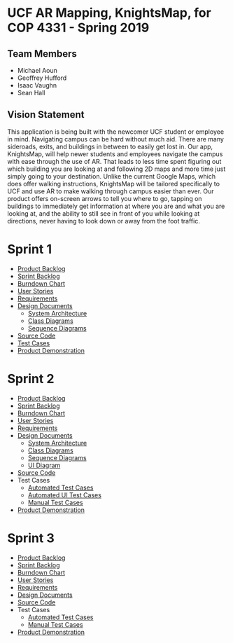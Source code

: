 # UCF AR Mapping, KnightsMap, for COP 4331 - Spring 2019

## Team Members

- Michael Aoun
- Geoffrey Hufford
- Isaac Vaughn
- Sean Hall

## Vision Statement

This application is being built with the newcomer UCF student or employee in mind. Navigating campus can be hard without much aid. There are many sideroads, exits, and buildings in between to easily get lost in. Our app, KnightsMap, will help newer students and employees navigate the campus with ease through the use of AR. That leads to less time spent figuring out which building you are looking at and following 2D maps and more time just simply going to your destination.
Unlike the current Google Maps, which does offer walking instructions, KnightsMap will be tailored specifically to UCF and use AR to make walking through campus easier than ever. Our product offers on-screen arrows to tell you where to go, tapping on buildings to immediately get information at where you are and what you are looking at, and the ability to still see in front of you while looking at directions, never having to look down or away from the foot traffic.

# Sprint 1

- [Product Backlog](https://trello.com/b/OslTPyHi/poop-group-project)
- [Sprint Backlog](https://trello.com/b/OslTPyHi/poop-group-project)
- [Burndown Chart](https://github.com/micklestick/poop-groop/blob/master/project-information/burndown-chart.png)
- [User Stories](https://github.com/micklestick/poop-groop/blob/master/project-information/user-stories.md)
- [Requirements](https://github.com/micklestick/poop-groop/blob/master/project-information/requirements.md)
- [Design Documents](https://github.com/micklestick/poop-groop/blob/master/project-design/)
    - [System Architecture](https://github.com/micklestick/poop-groop/blob/master/project-design/system-architecture/systemArchitecture.png)
    - [Class Diagrams](https://github.com/micklestick/poop-groop/tree/master/project-design/class-diagrams)
    - [Sequence Diagrams](https://github.com/micklestick/poop-groop/blob/master/project-design/sequence-diagrams/sequenceDiagram.png)
- [Source Code](https://github.com/micklestick/poop-groop/blob/master/KnightsMaps/KnightsMaps)
- [Test Cases](https://github.com/micklestick/poop-groop/blob/master/KnightsMaps/KnightsMapsTests)
- [Product Demonstration](https://www.youtube.com/watch?v=9WY4EnHAHPU)

# Sprint 2

- [Product Backlog](https://trello.com/b/OslTPyHi/poop-group-project)
- [Sprint Backlog](https://trello.com/b/OslTPyHi/poop-group-project)
- [Burndown Chart](https://github.com/micklestick/poop-groop/blob/master/project-information/burndown-chart.png)
- [User Stories](https://github.com/micklestick/poop-groop/blob/master/project-information/user-stories.md)
- [Requirements](https://github.com/micklestick/poop-groop/blob/master/project-information/requirements.md)
- [Design Documents](https://github.com/micklestick/poop-groop/blob/master/project-design/)
    - [System Architecture](https://github.com/micklestick/poop-groop/tree/master/project-design/system-architecture)
    - [Class Diagrams](https://github.com/micklestick/poop-groop/tree/master/project-design/class-diagrams)
    - [Sequence Diagrams](https://github.com/micklestick/poop-groop/blob/master/project-design/sequence-diagrams/sequenceDiagram.png)
    - [UI Diagram](https://github.com/micklestick/poop-groop/tree/master/project-design/ui-diagrams)
- [Source Code](https://github.com/micklestick/poop-groop/blob/master/KnightsMaps/KnightsMaps)
- Test Cases
    - [Automated Test Cases](https://github.com/micklestick/poop-groop/blob/master/KnightsMaps/KnightsMapsTests)
    - [Automated UI Test Cases](https://github.com/micklestick/poop-groop/tree/master/KnightsMaps/KnightsMapsUITests)
    - [Manual Test Cases](https://github.com/micklestick/poop-groop/tree/master/project-information/Manual%20Tests)
- [Product Demonstration](https://www.youtube.com/watch?v=MqSoqntVUj0)

# Sprint 3

- [Product Backlog](https://trello.com/b/OslTPyHi/poop-group-project)
- [Sprint Backlog](https://trello.com/b/OslTPyHi/poop-group-project)
- [Burndown Chart](https://github.com/micklestick/poop-groop/blob/master/project-information/sprint%203%20burndown.png)
- [User Stories](https://github.com/micklestick/poop-groop/blob/master/project-information/user-stories.md)
- [Requirements](https://github.com/micklestick/poop-groop/blob/master/project-information/requirements.md)
- [Design Documents](https://github.com/micklestick/poop-groop/blob/master/project-design/DesignDocument.pdf)
- [Source Code](https://github.com/micklestick/poop-groop/blob/master/KnightsMaps/KnightsMaps)
- Test Cases
    - [Automated Test Cases](https://github.com/micklestick/poop-groop/blob/master/KnightsMaps/KnightsMapsTests)
    - [Manual Test Cases](https://github.com/micklestick/poop-groop/tree/master/project-information/Manual%20Tests)
- [Product Demonstration](https://www.youtube.com/watch?v=p_EhXqh2mTQ)

